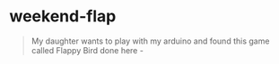 # weekend-flap

> My daughter wants to play with my arduino and found this game called Flappy Bird done here - 
